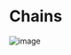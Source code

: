 # Chains
![image](https://user-images.githubusercontent.com/19577359/147861120-8d45da2d-21fa-40d6-aebe-74f3f9acacfb.png)
